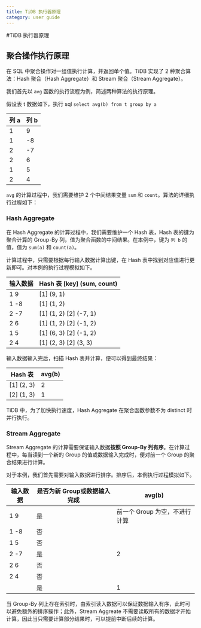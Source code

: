 ```yaml
---
title: TiDB 执行器原理
category: user guide
---
```


#TiDB 执行器原理

## 聚合操作执行原理

在 SQL 中聚合操作对一组值执行计算，并返回单个值。TiDB 实现了 2 种聚合算法：Hash 聚合（Hash Aggregate）和 Stream 聚合（Stream Aggregate）。

我们首先以 `avg` 函数的执行流程为例，简述两种算法的执行原理。

假设表 t 数据如下，执行 sql `select avg(b) from t group by a `

| 列 a | 列 b |
| ---- | ---- |
| 1    | 9    |
| 1    | -8   |
| 2    | -7   |
| 2    | 6    |
| 1    | 5    |
| 2    | 4    |

`avg` 的计算过程中，我们需要维护 2 个中间结果变量 `sum` 和 `count`。算法的详细执行过程如下：

### Hash Aggregate

在 Hash Aggregate 的计算过程中，我们需要维护一个 Hash 表，Hash 表的键为聚合计算的 Group-By 列，值为聚合函数的中间结果。在本例中，键为 `列 b` 的值，值为 `sum(a)` 和 `count(a)`。

计算过程中，只需要根据每行输入数据计算出键，在 Hash 表中找到对应值进行更新即可。对本例的执行过程模拟如下。

| 输入数据 | Hash 表 [key] (sum, count) |
| -------- | -------------------------- |
| 1  9     | [1] (9, 1)                 |
| 1  -8    | [1] (1, 2)                 |
| 2  -7    | [1] (1, 2)     [2] (-7, 1) |
| 2  6     | [1] (1, 2)     [2] (-1, 2) |
| 1  5     | [1] (6, 3)     [2] (-1, 2) |
| 2  4     | [1] (2, 3)     [2] (3, 3)  |

输入数据输入完后，扫描 Hash 表并计算，便可以得到最终结果：

| Hash 表    | avg(b) |
| ---------- | ------ |
| [1] (2, 3) | 2      |
| [2] (1, 3) | 1      |

TiDB 中，为了加快执行速度，Hash Aggregate 在聚合函数参数不为 distinct 时并行执行。

### Stream Aggregate

Stream Aggregate 的计算需要保证输入数据**按照 Group-By 列有序**。在计算过程中，每当读到一个新的 Group 的值或数据输入完成时，便对前一个 Group 的聚合结果进行计算。

对于本例，我们首先需要对输入数据进行排序。排序后，本例执行过程模拟如下。

| 输入数据 | 是否为新 Group或数据输入完成 | avg(b)                        |
| -------- | ---------------------------- | ----------------------------- |
| 1  9     | 是                           | 前一个 Group 为空，不进行计算 |
| 1  -8    | 否                           |                               |
| 1  5     | 否                           |                               |
| 2  -7    | 是                           | 2                             |
| 2  6     | 否                           |                               |
| 2  4     | 否                           |                               |
|          | 是                           | 1                             |

当 Group-By 列上存在索引时，由索引读入数据可以保证数据输入有序，此时可以避免额外的排序操作；此外，Stream Aggreate 不需要读取所有的数据才开始计算，因此当只需要计算部分结果时，可以提前中断后续的计算。
